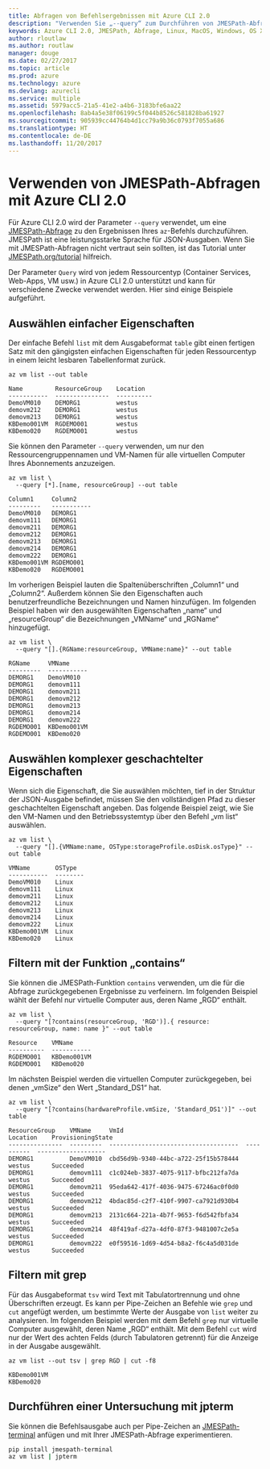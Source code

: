 ```yaml
---
title: Abfragen von Befehlsergebnissen mit Azure CLI 2.0
description: "Verwenden Sie „--query“ zum Durchführen von JMESPath-Abfragen für die Ausgabe von Azure CLI 2.0-Befehlen."
keywords: Azure CLI 2.0, JMESPath, Abfrage, Linux, MacOS, Windows, OS X
author: rloutlaw
ms.author: routlaw
manager: douge
ms.date: 02/27/2017
ms.topic: article
ms.prod: azure
ms.technology: azure
ms.devlang: azurecli
ms.service: multiple
ms.assetid: 5979acc5-21a5-41e2-a4b6-3183bfe6aa22
ms.openlocfilehash: 8ab4a5e38f06199c5f044b8526c581828ba61927
ms.sourcegitcommit: 905939cc44764b4d1cc79a9b36c0793f7055a686
ms.translationtype: HT
ms.contentlocale: de-DE
ms.lasthandoff: 11/20/2017
---
```

# <a name="using-jmespath-queries-with-azure-cli-20"></a>Verwenden von JMESPath-Abfragen mit Azure CLI 2.0

Für Azure CLI 2.0 wird der Parameter `--query` verwendet, um eine [JMESPath-Abfrage](http://jmespath.org) zu den Ergebnissen Ihres `az`-Befehls durchzuführen. JMESPath ist eine leistungsstarke Sprache für JSON-Ausgaben.  Wenn Sie mit JMESPath-Abfragen nicht vertraut sein sollten, ist das Tutorial unter [JMESPath.org/tutorial](http://JMESPath.org/tutorial.html) hilfreich.

Der Parameter `Query` wird von jedem Ressourcentyp (Container Services, Web-Apps, VM usw.) in Azure CLI 2.0 unterstützt und kann für verschiedene Zwecke verwendet werden.  Hier sind einige Beispiele aufgeführt.

## <a name="selecting-simple-properties"></a>Auswählen einfacher Eigenschaften

Der einfache Befehl `list` mit dem Ausgabeformat `table` gibt einen fertigen Satz mit den gängigsten einfachen Eigenschaften für jeden Ressourcentyp in einem leicht lesbaren Tabellenformat zurück.

```azurecli-interactive
az vm list --out table
```

```
Name         ResourceGroup    Location
-----------  ---------------  ----------
DemoVM010    DEMORG1          westus
demovm212    DEMORG1          westus
demovm213    DEMORG1          westus
KBDemo001VM  RGDEMO001        westus
KBDemo020    RGDEMO001        westus
```

Sie können den Parameter `--query` verwenden, um nur den Ressourcengruppennamen und VM-Namen für alle virtuellen Computer Ihres Abonnements anzuzeigen.

```azurecli-interactive
az vm list \
  --query [*].[name, resourceGroup] --out table
```

```
Column1     Column2
---------   -----------
DemoVM010   DEMORG1
demovm111   DEMORG1
demovm211   DEMORG1
demovm212   DEMORG1
demovm213   DEMORG1
demovm214   DEMORG1
demovm222   DEMORG1
KBDemo001VM RGDEMO001
KBDemo020   RGDEMO001
```

Im vorherigen Beispiel lauten die Spaltenüberschriften „Column1“ und „Column2“.  Außerdem können Sie den Eigenschaften auch benutzerfreundliche Bezeichnungen und Namen hinzufügen.  Im folgenden Beispiel haben wir den ausgewählten Eigenschaften „name“ und „resourceGroup“ die Bezeichnungen „VMName“ und „RGName“ hinzugefügt.


```azurecli-interactive
az vm list \
  --query "[].{RGName:resourceGroup, VMName:name}" --out table
```

```
RGName     VMName
---------  -----------
DEMORG1    DemoVM010
DEMORG1    demovm111
DEMORG1    demovm211
DEMORG1    demovm212
DEMORG1    demovm213
DEMORG1    demovm214
DEMORG1    demovm222
RGDEMO001  KBDemo001VM
RGDEMO001  KBDemo020
```

## <a name="selecting-complex-nested-properties"></a>Auswählen komplexer geschachtelter Eigenschaften

Wenn sich die Eigenschaft, die Sie auswählen möchten, tief in der Struktur der JSON-Ausgabe befindet, müssen Sie den vollständigen Pfad zu dieser geschachtelten Eigenschaft angeben. Das folgende Beispiel zeigt, wie Sie den VM-Namen und den Betriebssystemtyp über den Befehl „vm list“ auswählen.

```azurecli-interactive
az vm list \
  --query "[].{VMName:name, OSType:storageProfile.osDisk.osType}" --out table
```

```
VMName       OSType
-----------  --------
DemoVM010    Linux
demovm111    Linux
demovm211    Linux
demovm212    Linux
demovm213    Linux
demovm214    Linux
demovm222    Linux
KBDemo001VM  Linux
KBDemo020    Linux
```

## <a name="filter-with-the-contains-function"></a>Filtern mit der Funktion „contains“

Sie können die JMESPath-Funktion `contains` verwenden, um die für die Abfrage zurückgegebenen Ergebnisse zu verfeinern.
Im folgenden Beispiel wählt der Befehl nur virtuelle Computer aus, deren Name „RGD“ enthält.  

```azurecli-interactive
az vm list \
  --query "[?contains(resourceGroup, 'RGD')].{ resource: resourceGroup, name: name }" --out table
```

```
Resource    VMName
----------  -----------
RGDEMO001   KBDemo001VM
RGDEMO001   KBDemo020
```

Im nächsten Beispiel werden die virtuellen Computer zurückgegeben, bei denen „vmSize“ den Wert „Standard_DS1“ hat.

```azurecli-interactive
az vm list \
  --query "[?contains(hardwareProfile.vmSize, 'Standard_DS1')]" --out table
```

```
ResourceGroup    VMName     VmId                                  Location    ProvisioningState
---------------  ---------  ------------------------------------  ----------  -------------------
DEMORG1          DemoVM010  cbd56d9b-9340-44bc-a722-25f15b578444  westus      Succeeded
DEMORG1          demovm111  c1c024eb-3837-4075-9117-bfbc212fa7da  westus      Succeeded
DEMORG1          demovm211  95eda642-417f-4036-9475-67246ac0f0d0  westus      Succeeded
DEMORG1          demovm212  4bdac85d-c2f7-410f-9907-ca7921d930b4  westus      Succeeded
DEMORG1          demovm213  2131c664-221a-4b7f-9653-f6d542fbfa34  westus      Succeeded
DEMORG1          demovm214  48f419af-d27a-4df0-87f3-9481007c2e5a  westus      Succeeded
DEMORG1          demovm222  e0f59516-1d69-4d54-b8a2-f6c4a5d031de  westus      Succeeded
```

## <a name="filter-with-grep"></a>Filtern mit grep

Für das Ausgabeformat `tsv` wird Text mit Tabulatortrennung und ohne Überschriften erzeugt. Es kann per Pipe-Zeichen an Befehle wie `grep` und `cut` angefügt werden, um bestimmte Werte der Ausgabe von `list` weiter zu analysieren. Im folgenden Beispiel werden mit dem Befehl `grep` nur virtuelle Computer ausgewählt, deren Name „RGD“ enthält.  Mit dem Befehl `cut` wird nur der Wert des achten Felds (durch Tabulatoren getrennt) für die Anzeige in der Ausgabe ausgewählt.

```azurecli-interactive
az vm list --out tsv | grep RGD | cut -f8
```

```
KBDemo001VM
KBDemo020
```

## <a name="explore-with-jpterm"></a>Durchführen einer Untersuchung mit jpterm

Sie können die Befehlsausgabe auch per Pipe-Zeichen an [JMESPath-terminal](https://github.com/jmespath/jmespath.terminal) anfügen und mit Ihrer JMESPath-Abfrage experimentieren.

```bash
pip install jmespath-terminal
az vm list | jpterm
```

